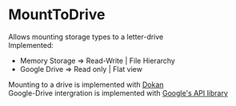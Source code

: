 # MountToDrive
Allows mounting storage types to a letter-drive  
Implemented:  
  - Memory Storage => Read-Write | File Hierarchy  
  - Google Drive => Read only | Flat view  
  
  
  
  
Mounting to a drive is implemented with [Dokan](https://dokan-dev.github.io/)  
Google-Drive intergration is implemented with [Google's API library](https://www.nuget.org/packages/Google.Apis.Drive.v3)
